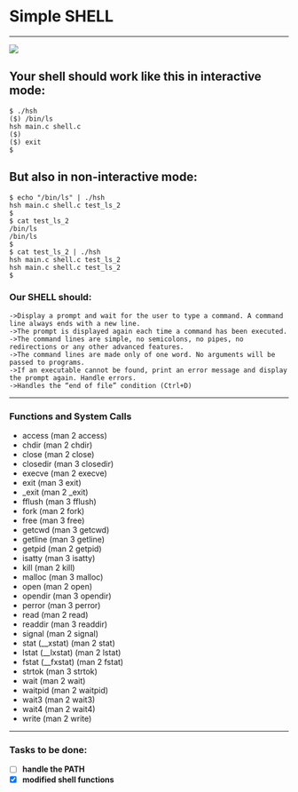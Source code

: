 # Simple SHELL
<hr>
<img src="https://s3.amazonaws.com/intranet-projects-files/holbertonschool-low_level_programming/235/shell.jpeg">

## Your shell should work like this in interactive mode:
```
$ ./hsh
($) /bin/ls
hsh main.c shell.c
($)
($) exit
$
```
## But also in non-interactive mode:
```
$ echo "/bin/ls" | ./hsh
hsh main.c shell.c test_ls_2
$
$ cat test_ls_2
/bin/ls
/bin/ls
$
$ cat test_ls_2 | ./hsh
hsh main.c shell.c test_ls_2
hsh main.c shell.c test_ls_2
$
```
### Our SHELL should:
`->Display a prompt and wait for the user to type a command. A command line always ends with a new line.`<br>
`->The prompt is displayed again each time a command has been executed.`<br>
`->The command lines are simple, no semicolons, no pipes, no redirections or any other advanced features.`<br>
`->The command lines are made only of one word. No arguments will be passed to programs.`<br>
`->If an executable cannot be found, print an error message and display the prompt again.
Handle errors.`<br>
`->Handles the “end of file” condition (Ctrl+D)`<br>
<hr>
    
### Functions and System Calls
- access (man 2 access)<br>
- chdir (man 2 chdir)<br>
- close (man 2 close)<br>
- closedir (man 3 closedir)<br>
- execve (man 2 execve)<br>
- exit (man 3 exit)<br>
- _exit (man 2 _exit)<br>
- fflush (man 3 fflush)<br>
- fork (man 2 fork)<br>
- free (man 3 free)<br>
- getcwd (man 3 getcwd)<br>
- getline (man 3 getline)<br>
- getpid (man 2 getpid)<br>
- isatty (man 3 isatty)<br>
- kill (man 2 kill)<br>
- malloc (man 3 malloc)<br>
- open (man 2 open)<br>
- opendir (man 3 opendir)<br>
- perror (man 3 perror)<br>
- read (man 2 read)<br>
- readdir (man 3 readdir)<br>
- signal (man 2 signal)<br>
- stat (__xstat) (man 2 stat)<br>
- lstat (__lxstat) (man 2 lstat)<br>
- fstat (__fxstat) (man 2 fstat)<br>
- strtok (man 3 strtok)<br>
- wait (man 2 wait)<br>
- waitpid (man 2 waitpid)<br>
- wait3 (man 2 wait3)<br>
- wait4 (man 2 wait4)<br>
- write (man 2 write)<br>
<hr>

### Tasks to be done:<br>
- [ ] **handle the PATH**
- [x] **modified shell functions**
